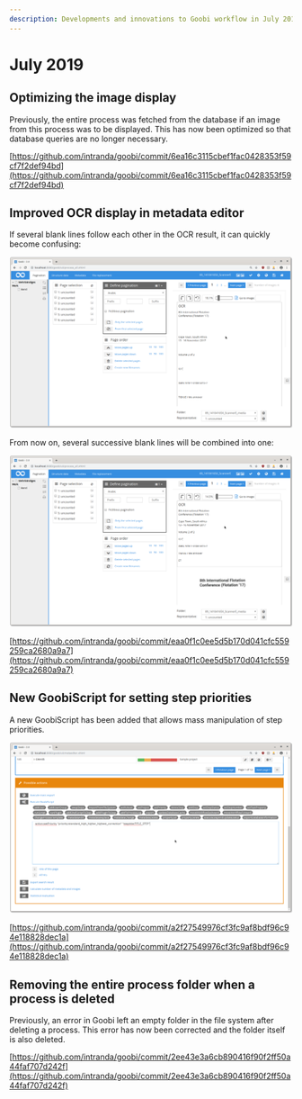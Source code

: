 ```yaml
---
description: Developments and innovations to Goobi workflow in July 2019
---
```


# July 2019

## Optimizing the image display

Previously, the entire process was fetched from the database if an image from this process was to be displayed. This has now been optimized so that database queries are no longer necessary.

[https://github.com/intranda/goobi/commit/6ea16c3115cbef1fac0428353f59cf7f2def94bd](https://github.com/intranda/goobi/commit/6ea16c3115cbef1fac0428353f59cf7f2def94bd)

## Improved OCR display in metadata editor

If several blank lines follow each other in the OCR result, it can quickly become confusing:

![OCR display in Metseditor - before](../.gitbook/assets/1907_metseditor_ocr_before.png)

From now on, several successive blank lines will be combined into one:

![OCR display in Metseditor - after](../.gitbook/assets/1907_metseditor_ocr_after.png)

[https://github.com/intranda/goobi/commit/eaa0f1c0ee5d5b170d041cfc559259ca2680a9a7](https://github.com/intranda/goobi/commit/eaa0f1c0ee5d5b170d041cfc559259ca2680a9a7)

## New GoobiScript for setting step priorities

A new GoobiScript has been added that allows mass manipulation of step priorities.

![New GoobiScript](../.gitbook/assets/1907_new_goobiscript.png)

[https://github.com/intranda/goobi/commit/a2f27549976cf3fc9af8bdf96c94e118828dec1a](https://github.com/intranda/goobi/commit/a2f27549976cf3fc9af8bdf96c94e118828dec1a)

## Removing the entire process folder when a process is deleted

Previously, an error in Goobi left an empty folder in the file system after deleting a process. This error has now been corrected and the folder itself is also deleted.

[https://github.com/intranda/goobi/commit/2ee43e3a6cb890416f90f2ff50a44faf707d242f](https://github.com/intranda/goobi/commit/2ee43e3a6cb890416f90f2ff50a44faf707d242f)
